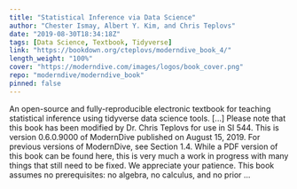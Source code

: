 ```yaml
---
title: "Statistical Inference via Data Science"
author: "Chester Ismay, Albert Y. Kim, and Chris Teplovs"
date: "2019-08-30T18:34:18Z"
tags: [Data Science, Textbook, Tidyverse]
link: "https://bookdown.org/cteplovs/moderndive_book_4/"
length_weight: "100%"
cover: "https://moderndive.com/images/logos/book_cover.png"
repo: "moderndive/moderndive_book"
pinned: false
---
```


An open-source and fully-reproducible electronic textbook for teaching statistical inference using tidyverse data science tools. [...] Please note that this book has been modified by Dr. Chris Teplovs for use in SI 544. This is version 0.6.0.9000 of ModernDive published on August 15, 2019. For previous versions of ModernDive, see Section 1.4. While a PDF version of this book can be found here, this is very much a work in progress with many things that still need to be fixed. We appreciate your patience. This book assumes no prerequisites: no algebra, no calculus, and no prior ...
